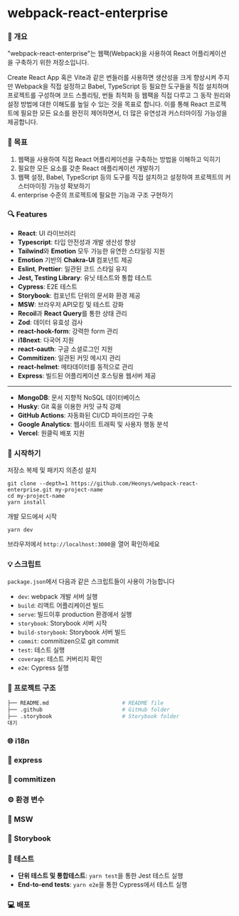 # webpack-react-enterprise

### 🚀 개요 
"webpack-react-enterprise"는 웹팩(Webpack)을 사용하여 React 어플리케이션을 구축하기 위한 저장소입니다.

Create React App 혹은 Vite과 같은 번들러를 사용하면 생산성을 크게 향상시켜 주지만 Webpack을 직접 설정하고 Babel, TypeScript 등 필요한 도구들을 직접 설치하며 프로젝트를 구성하며 코드 스플리팅, 번들 최적화 등 웹팩을 직접 다루고 그 동작 원리와 설정 방법에 대한 이해도를 높일 수 있는 것을 목표로 합니다. 이를 통해 React 프로젝트에 필요한 모든 요소를 완전히 제어하면서, 더 많은 유연성과 커스터마이징 가능성을 제공합니다.


### 🎯 목표
1. 웹팩을 사용하여 직접 React 어플리케이션을 구축하는 방법을 이해하고 익히기
2. 필요한 모든 요소를 갖춘 React 애플리케이션 개발하기 
3. 웹팩 설정, Babel, TypeScript 등의 도구를 직접 설치하고 설정하여 프로젝트의 커스터마이징 가능성 확보하기 
4. enterprise 수준의 프로젝트에 필요한 기능과 구조 구현하기 

### 🔍 Features

- **React**: UI 라이브러리 
- **Typescript**: 타입 안전성과 개발 생산성 향상
- **Tailwind**와 **Emotion** 모두 가능한 유연한 스타일링 지원  
- **Emotion** 기반의 **Chakra-UI** 컴포넌트 제공 
- **Eslint**, **Prettier**: 일관된 코드 스타일 유지
- **Jest, Testing Library**: 유닛 테스트와 통합 테스트
- **Cypress**: E2E 테스트 
- **Storybook**: 컴포넌트 단위의 문서화 환경 제공  
- **MSW**: 브라우저 API모킹 및 테스트 강화 
- **Recoil**과 **React Query**를 통한 상태 관리
- **Zod**: 데이터 유효성 검사 
- **react-hook-form**: 강력한 form 관리 
- **i18next**: 다국어 지원 
- **react-oauth**: 구글 소셜로그인 지원  
- **Commitizen**: 일관된 커밋 메시지 관리
- **react-helmet**: 메타데이터를 동적으로 관리
- **Express**: 빌드된 어플리케이션 호스팅용 웹서버 제공
---

- **MongoDB**: 문서 지향적 NoSQL 데이터베이스
- **Husky**: Git 훅을 이용한 커밋 규칙 강제
- **GitHub Actions**: 자동화된 CI/CD 파이프라인 구축
- **Google Analytics**: 웹사이트 트래픽 및 사용자 행동 분석
- **Vercel**: 원클릭 배포 지원


### 🎉 시작하기

저장소 복제 및 패키지 의존성 설치 
```shell
git clone --depth=1 https://github.com/Heonys/webpack-react-enterprise.git my-project-name
cd my-project-name
yarn install
```

개발 모드에서 시작

```shell
yarn dev
```

브라우저에서 `http://localhost:3000`을 열어 확인하세요

### 💡 스크립트 

`package.json`에서 다음과 같은 스크립트들이 사용이 가능합니다 

- `dev`: webpack 개발 서버 실행 
- `build`: 리액트 어플리케이션 빌드 
- `serve`: 빌드이후 production 환경에서 실행
- `storybook`: Storybook 서버 시작
- `build-storybook`: Storybook 서버 빌드 
- `commit`: commitizen으로 git commit
- `test`: 테스트 실행 
- `coverage`: 테스트 커버리지 확인
- `e2e`: Cypress 실행 





### 📃 프로젝트 구조
```sh
├── README.md                       # README file
├── .github                         # GitHub folder
├── .storybook                      # Storybook folder
대기 
```

### 🌐 i18n

### 📢 express 

### 📝 commitizen

### ⚙️ 환경 변수

### 🎲 MSW 

### 📖 Storybook 

### 🧪 테스트

- **단위 테스트 및 통합테스트**: `yarn test`을 통한 Jest 테스트 실행 
- **End-to-end tests**: `yarn e2e`을 통한 Cypress에서 테스트 실행 

### 💻 배포 

